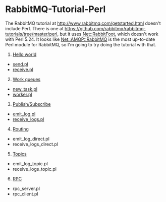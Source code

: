 # RabbitMQ-Tutorial-Perl

The RabbitMQ tutorial at http://www.rabbitmq.com/getstarted.html doesn't include Perl. There is one at https://github.com/rabbitmq/rabbitmq-tutorials/tree/master/perl, but it uses [Net::RabbitFoot](http://p3rl.org/Net::RabbitFoot), which doesn't work with Perl 5.24. It looks like [Net::AMQP::RabbitMQ](http://p3rl.org/Net::AMQP::RabbitMQ) is the most up-to-date Perl module for RabbitMQ, so I'm going to try doing the tutorial with that.

1. [Hello world](http://www.rabbitmq.com/tutorials/tutorial-one-python.html)
  * [send.pl](https://github.com/oylenshpeegul/RabbitMQ-Tutorial-Perl/blob/master/send.pl)
  * [receive.pl](https://github.com/oylenshpeegul/RabbitMQ-Tutorial-Perl/blob/master/receive.pl)
2. [Work queues](http://www.rabbitmq.com/tutorials/tutorial-two-python.html)
  * [new\_task.pl](https://github.com/oylenshpeegul/RabbitMQ-Tutorial-Perl/blob/master/new_task.pl)
  * [worker.pl](https://github.com/oylenshpeegul/RabbitMQ-Tutorial-Perl/blob/master/worker.pl)
3. [Publish/Subscribe](http://www.rabbitmq.com/tutorials/tutorial-three-python.html)
  * [emit_log.pl](emit_log.pl)
  * [receive_logs.pl](receive_logs.pl)
4. [Routing](http://www.rabbitmq.com/tutorials/tutorial-four-python.html)
  * emit\_log_direct.pl
  * receive\_logs_direct.pl
5. [Topics](http://www.rabbitmq.com/tutorials/tutorial-five-python.html)
  * emit\_log_topic.pl
  * receive\_logs_topic.pl
6. [RPC](http://www.rabbitmq.com/tutorials/tutorial-six-python.html)
  * rpc_server.pl
  * rpc_client.pl


